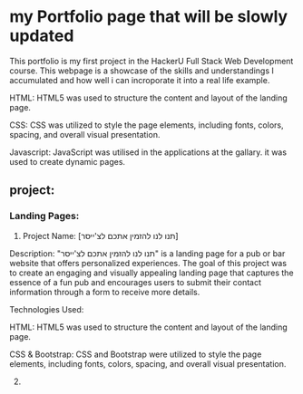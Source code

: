 # my Portfolio page that will be slowly updated

This portfolio is my first project in the HackerU Full Stack Web Development course.
This webpage is a showcase of the skills and understandings I accumulated and how well i can incroporate it into a real life example. 

HTML: HTML5 was used to structure the content and layout of the landing page.

CSS: CSS was utilized to style the page elements, including fonts, colors, spacing, and overall visual presentation.

Javascript: JavaScript was utilised in the applications at the gallary. it was used to create dynamic pages.

## project:

### Landing Pages:

1. Project Name: [תנו לנו להזמין אתכם לצ'ייסר]

Description: "תנו לנו להזמין אתכם לצ'ייסר" is a landing page for a pub or bar website that offers personalized experiences. The goal of this project was to 
create an engaging and visually appealing landing page that captures the essence of a fun pub and encourages users to submit their contact information through a form to receive more details. 

Technologies Used:

HTML: HTML5 was used to structure the content and layout of the landing page.

CSS & Bootstrap: CSS and Bootstrap were utilized to style the page elements, including fonts, colors, spacing, and overall visual presentation.

2. 